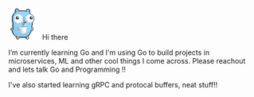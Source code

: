 ![alt text](https://github.com/jnprogrammer/jnprogrammer/blob/master/gifs/gophercoffee.gif?raw=true)
Hi there 

I’m currently learning Go and I'm using Go to build projects in microservices, ML and other cool things I come across. Please reachout and lets talk Go and Programming !!

I've also started learning gRPC and protocal buffers, neat stuff!!

<!-- https://github.com/jnprogrammer/jnprogrammer
https://github.com/jnprogrammer/jnprogrammer/blob/master/gifs/gophercoffee.gif
**jnprogrammer/jnprogrammer** is a ✨ _special_ ✨ repository because its `README.md` (this file) appears on your GitHub profile.

Here are some ideas to get you started:

- 🔭 I’m currently working on ...
###- 🌱 I’m currently using Go to build projects in microservices, Protocal Buffers, ML and gRPC. 
- 👯 I’m looking to collaborate on ...
- 🤔 I’m looking for help with ...
- 💬 Ask me about ...
- 📫 How to reach me: ...
- 😄 Pronouns: ...
- ⚡ Fun fact: ...
-->
